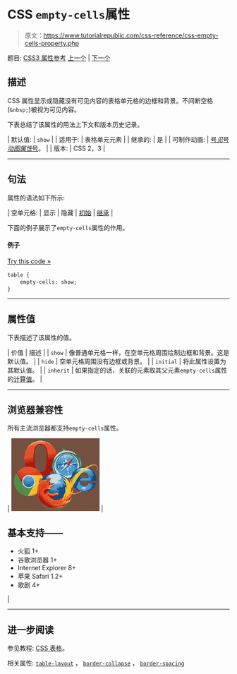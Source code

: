 # CSS `empty-cells`属性

> 原文：<https://www.tutorialrepublic.com/css-reference/css-empty-cells-property.php>

题目: [CSS3 属性参考](css3-properties.php) [上一个](css-display-property.php) | [下一个](css3-flex-property.php)

## 描述

CSS 属性显示或隐藏没有可见内容的表格单元格的边框和背景。不间断空格(`&nbsp;`)被视为可见内容。

下表总结了该属性的用法上下文和版本历史记录。

| 默认值: | `show` |
| 适用于: | 表格单元元素 |
| 继承的: | 是 |
| 可制作动画: | [号*见*号*动图属性*号](css-animatable-properties.php)。 |
| 版本: | CSS 2，3 |

* * *

## 句法

属性的语法如下所示:

| 空单元格: | 显示 &#124; 隐藏 &#124; [初始](../definitions.php#initial) &#124; [继承](../definitions.php#inherit) |

下面的例子展示了`empty-cells`属性的作用。

#### 例子

[Try this code »](../codelab.php?topic=css&file=empty-cells-property "Try this code using online Editor")

```
table {
    empty-cells: show;
}
```

* * *

## 属性值

下表描述了该属性的值。

| 价值 | 描述 |
| `show` | 像普通单元格一样，在空单元格周围绘制边框和背景。这是默认值。 |
| `hide` | 空单元格周围没有边框或背景。 |
| `initial` | 将此属性设置为其默认值。 |
| `inherit` | 如果指定的话，关联的元素取其父元素`empty-cells`属性的[计算值](../definitions.php#computed-value)。 |

* * *

## 浏览器兼容性

所有主流浏览器都支持`empty-cells`属性。

| ![Browsers Icon](img/e9331123c77668c1832e541c2fca1002.png) | 

## 基本支持——

*   火狐 1+
*   谷歌浏览器 1+
*   Internet Explorer 8+
*   苹果 Safari 1.2+
*   歌剧 4+

 |

* * *

## 进一步阅读

参见教程: [CSS 表格](../css-tutorial/css-tables.php)。

相关属性: [`table-layout`](css-table-layout-property.php) ， [`border-collapse`](css-border-collapse-property.php) ， [`border-spacing`](css-border-spacing-property.php)